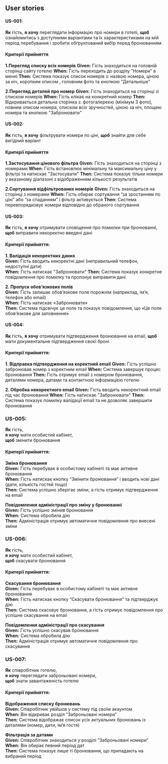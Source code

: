 ## User stories

#### US-001:
**Як** гість,
**я хочу** переглядати інформацію про номери в готелі,
**щоб**  ознайомитись з доступними варіантами та їх характеристиками на мій період перебування і зробити обґрунтований вибір перед бронюванням

#### Критерії прийняття
**1.Перегляд списку всіх номерів**
**Given:** Гість знаходиться на головній сторінці сайту готелю
**When:** Гість переходить до розділу "Номери" в меню
**Then:** Система показує список номерів з: назвою номера, ціною за ніч, коротким описом , головним фото та кнопкою "Детальніше"

**2.Перегляд деталей про номер**
**Given:** Гість знаходиться на сторінці зі списком номерів
**When:** Гість клікає на конкретний номер 
**Then:** Відкривається детальна сторінка з: фотогалереєю (мінімум 3 фото), повним описом номера, списком всіх зручностей, ціною за ніч, площею номера та кнопкою "Забронювати"



#### US-002: 
**Як** гість, 
**я хочу** фільтрувати номери по ціні, 
**щоб** знайти для себе вигідний варіант

#### Критерії прийняття
**1.Застосування цінового фільтра**
**Given:** Гість знаходиться на сторінці з номерами 
**When:** Гість встановлює мінімальну та максимальну ціну у фільтрі та натискає "Застосувати" 
**Then:** Система показує тільки номери у вказаному діапазоні з відображенням кількості результатів

**2.Сортування відфільтрованих номерів**
**Given:** Гість знаходиться на сторінці з номерами 
**When:** Гість обирає сортування “за зростанням по ціні” або “за спаданням” і фільтр активується
**Then:** Система перевпорядковує номери відповідно до обраного сортування



#### US-003: 
**Як** гість, 
**я хочу** отримувати сповіщення про помилки при бронюванні, 
**щоб** виправити некоректно введені дані

#### Критерії прийняття:
**1. Валідація некоректних даних**  
**Given:** Гість вводить некоректні дані (неправильний телефон, недоступні дати)  
**When:** Гість натискає "Забронювати"
**Then:** Система показує конкретне повідомлення про помилку та пропонує виправити дані  

**2. Пропуск обов’язкових полів**  
**Given:** Гість залишає обов’язкове поле порожнім (наприклад, ім’я, телефон або email)  
**When:** Гість натискає «Забронювати»  
**Then:** Система підсвічує це поле та показує повідомлення, що «Це поле обов’язкове для заповнення»



#### US-004:
**Як** гість, 
**я хочу** отримувати підтвердження бронювання на email, 
**щоб** мати документальне підтвердження своєї броні

#### Критерії прийняття:
**1. Відправка підтвердження на коректний email**
**Given:** Гість успішно забронював номер з коректним email
**When:** Система завершує процес бронювання
**Then:** Гість отримує email з номером бронювання, деталями номера, датами та контактною інформацією готелю

**2. Обробка некоректного email**
**Given:** Гість вводить некоректний email під час бронювання
**When:** Гість натискає "Забронювати"
**Then:** Система показує помилку валідації email та не дозволяє завершити бронювання




### US-005:
**Як**  гість,<br>
**я хочу** мати особистий кабінет,<br> 
**щоб** змінити бронювання<br>

#### Критерії прийняття:<br>
**Зміна бронювання**<br>
**Given:** Гість перебуває в особистому кабінеті та має активне бронювання<br>
**When:** Гість натискає кнопку “Змінити бронювання” і вводить нові дані (дати, кількість гостей тощо)<br>
**Then:** Система успішно зберігає зміни, а гість отримує підтвердження на email<br>

**Повідомлення адміністрації про зміну у бронюванні**<br>
**Given:** Гість успішно змінив бронювання<br>
**When:** Система обробила дію<br>
**Then:** Адміністрація отримує автоматичне повідомлення про внесені зміни



### US-006:
**Як**  гість,<br>
**я хочу** мати особистий кабінет, <br>
**щоб** скасувати бронювання<br>

#### Критерії прийняття:<br>
**Скасування бронювання**<br>
**Given:** Гість перебуває в особистому кабінеті та має активне бронювання<br>
**When:** Гість натискає кнопку “Скасувати бронювання” та підтверджує дію<br>
**Then:** Система скасовує бронювання, а гість отримує повідомлення про успішне скасування на email<br>

**Повідомлення адміністрації про скасування**<br>
**Given:** Гість успішно скасував бронювання<br>
**When:** Система обробила дію<br>
**Then:** Адміністрація отримує автоматичне повідомлення про скасування



### US-007:
**Як**  співробітник готелю, <br>
**я хочу** переглядати заброньовані номери, <br>
**щоб** знати завантаженість готелю<br>

#### Критерії прийняття:<br>

**Відображення списку бронювань**<br>
**Given:** Співробітник увійшов у систему під своїм акаунтом<br>
**When:** Він відкриває розділ “Заброньовані номери”<br>
**Then:** Система відображає список усіх актуальних бронювань із деталями (номер, дати, ім’я гостя)<br>

**Фільтрація за датами**<br>
**Given:** Співробітник знаходиться у розділі “Заброньовані номери”<br>
**When:** Він обирає певний період дат<br>
**Then:** Система показує лише ті бронювання, що припадають на вибраний період